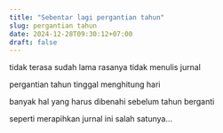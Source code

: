 ```yaml
---
title: "Sebentar lagi pergantian tahun"
slug: pergantian tahun
date: 2024-12-28T09:30:12+07:00
draft: false
---
```


tidak terasa sudah lama rasanya tidak menulis jurnal

pergantian tahun tinggal menghitung hari

banyak hal yang harus dibenahi sebelum tahun berganti

seperti merapihkan jurnal ini salah satunya...